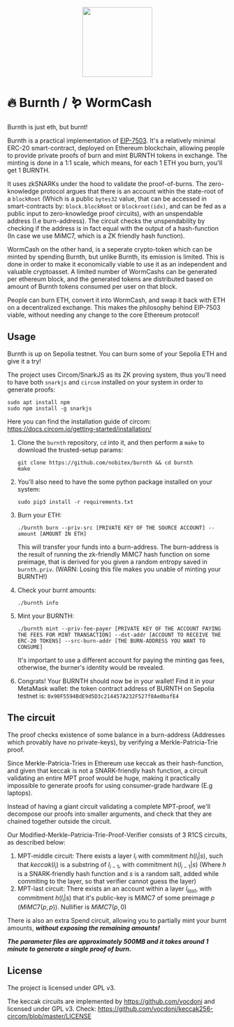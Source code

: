 <p align="center">
  <img width=160 src="https://github.com/nobitex/burnth/assets/4275654/e4a87112-2d10-4e4e-b93b-a9d23fd0f94c" />
</p>
 
 # 🔥 Burnth / 🪱 WormCash

Burnth is just eth, but burnt!

Burnth is a practical implementation of [EIP-7503](https://eip7503.org). It's a relatively minimal ERC-20 smart-contract, deployed on Ethereum blockchain, allowing people to provide private proofs of burn and mint BURNTH tokens in exchange. The minting is done in a 1:1 scale, which means, for each 1 ETH you burn, you'll get 1 BURNTH.

It uses zkSNARKs under the hood to validate the proof-of-burns. The zero-knowledge protocol argues that there is an account within the state-root of a `blockRoot` (Which is a public `bytes32` value, that can be accessed in smart-contracts by: `block.blockRoot` or `blockroot(idx)`, and can be fed as a public input to zero-knowledge proof circuits), with an unspendable address (I.e burn-address). The circuit checks the unspendability by checking if the address is in fact equal with the output of a hash-function (In case we use MiMC7, which is a ZK friendly hash function).

WormCash on the other hand, is a seperate crypto-token which can be minted by spending Burnth, but unlike Burnth, its emission is limited. This is done in order to make it economically viable to use it as an independent and valuable cryptoasset. A limited number of WormCashs can be generated per ethereum block, and the generated tokens are distributed based on amount of Burnth tokens consumed per user on that block.

People can burn ETH, convert it into WormCash, and swap it back with ETH on a decentralized exchange. This makes the philosophy behind EIP-7503 viable, without needing any change to the core Ethereum protocol!

## Usage

Burnth is up on Sepolia testnet. You can burn some of your Sepolia ETH and give it a try!

The project uses Circom/SnarkJS as its ZK proving system, thus you'll need to have both `snarkjs` and `circom` installed on your system in order to generate proofs:

```
sudo apt install npm
sudo npm install -g snarkjs
```

Here you can find the installation guide of circom: https://docs.circom.io/getting-started/installation/

1. Clone the `burnth` repository, `cd` into it, and then perform a `make` to download the trusted-setup params:

    ```
    git clone https://github.com/nobitex/burnth && cd burnth
    make
    ```
2. You'll also need to have the some python package installed on your system:

    `sudo pip3 install -r requirements.txt`

3. Burn your ETH:

    `./burnth burn --priv-src [PRIVATE KEY OF THE SOURCE ACCOUNT] --amount [AMOUNT IN ETH]`

    This will transfer your funds into a burn-address. The burn-address is the result of running the zk-friendly MiMC7 hash function on some preimage, that is derived for you given a random entropy saved in `burnth.priv`. (WARN: Losing this file makes you unable of minting your BURNTH!)

4. Check your burnt amounts:

    `./burnth info`

5. Mint your BURNTH:

    `./burnth mint --priv-fee-payer [PRIVATE KEY OF THE ACCOUNT PAYING THE FEES FOR MINT TRANSACTION] --dst-addr [ACCOUNT TO RECEIVE THE ERC-20 TOKENS] --src-burn-addr [THE BURN-ADDRESS YOU WANT TO CONSUME]`

    It's important to use a different account for paying the minting gas fees, otherwise, the burner's identity would be revealed.
6. Congrats! Your BURNTH should now be in your wallet! Find it in your MetaMask wallet: the token contract address of BURNTH on Sepolia testnet is: `0x98F5594BdE9d5D3c214457A232F527f8Ae0bafE4`

## The circuit

The proof checks existence of some balance in a burn-address (Addresses which provably have no private-keys), by verifying a Merkle-Patricia-Trie proof.

Since Merkle-Patricia-Tries in Ethereum use keccak as their hash-function, and given that keccak is not a SNARK-friendly hash function, a circuit validating an entire MPT proof would be huge, making it practically impossible to generate proofs for using consumer-grade hardware (E.g laptops).

Instead of having a giant circuit validating a complete MPT-proof, we'll decompose our proofs into smaller arguments, and check that they are chained together outside the circuit.

Our Modified-Merkle-Patricia-Trie-Proof-Verifier consists of 3 R1CS circuits, as described below:

1. MPT-middle circuit: There exists a layer $`l_i`$ with commitment $`h(l_i | s)`$, such that $`keccak(l_i)`$ is a substring of $`l_{i-1}`$, with commitment $`h(l_{i-1} | s)`$ (Where $h$ is a SNARK-friendly hash function and $s$ is a random salt, added while commiting to the layer, so that verifier cannot guess the layer)
2. MPT-last circuit: There exists an an account within a layer $l_{last}$, with commitment $`h(l_i | s)`$ that it's public-key is MiMC7 of some preimage $p$ ($`MiMC7(p,p)`$). Nullifier is $`MiMC7(p,0)`$

There is also an extra Spend circuit, allowing you to partially mint your burnt amounts, ***without exposing the remaining amounts!***

***The parameter files are approximately 500MB and it takes around 1 minute to generate a single proof of burn.***

## License

The project is licensed under GPL v3.

The keccak circuits are implemented by https://github.com/vocdoni and licensed under GPL v3. Check: https://github.com/vocdoni/keccak256-circom/blob/master/LICENSE
